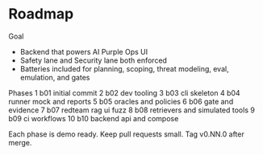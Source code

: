 # Roadmap

Goal
- Backend that powers AI Purple Ops UI
- Safety lane and Security lane both enforced
- Batteries included for planning, scoping, threat modeling, eval, emulation, and gates

Phases
1 b01 initial commit
2 b02 dev tooling
3 b03 cli skeleton
4 b04 runner mock and reports
5 b05 oracles and policies
6 b06 gate and evidence
7 b07 redteam rag ui fuzz
8 b08 retrievers and simulated tools
9 b09 ci workflows
10 b10 backend api and compose

Each phase is demo ready. Keep pull requests small. Tag v0.NN.0 after merge.

